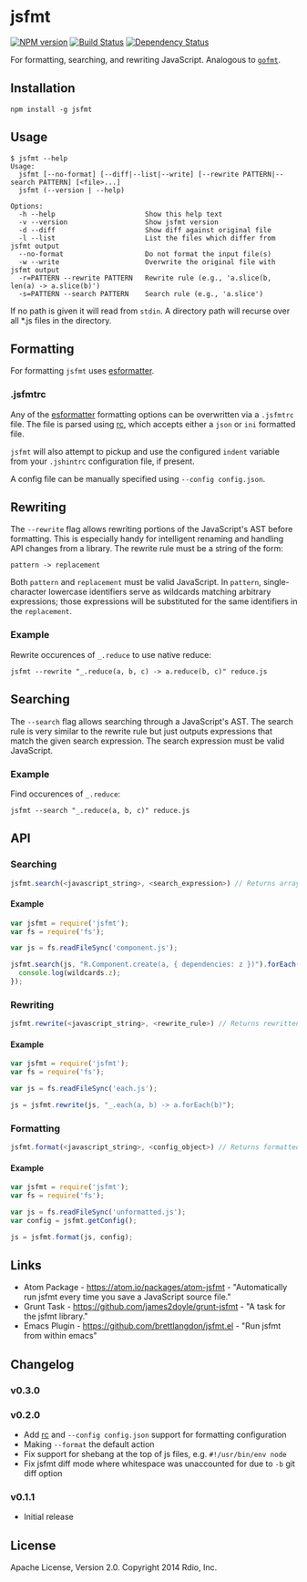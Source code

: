 jsfmt
===

[![NPM version](https://badge.fury.io/js/jsfmt.svg)](http://badge.fury.io/js/jsfmt)
[![Build Status](https://travis-ci.org/rdio/jsfmt.svg?branch=master)](https://travis-ci.org/rdio/jsfmt)
[![Dependency Status](https://david-dm.org/rdio/jsfmt.png)](https://david-dm.org/)

For formatting, searching, and rewriting JavaScript. Analogous to [`gofmt`](http://golang.org/cmd/gofmt/).

Installation
---

`npm install -g jsfmt`

Usage
---

```
$ jsfmt --help
Usage:
  jsfmt [--no-format] [--diff|--list|--write] [--rewrite PATTERN|--search PATTERN] [<file>...]
  jsfmt (--version | --help)

Options:
  -h --help                      Show this help text
  -v --version                   Show jsfmt version
  -d --diff                      Show diff against original file
  -l --list                      List the files which differ from jsfmt output
  --no-format                    Do not format the input file(s)
  -w --write                     Overwrite the original file with jsfmt output
  -r=PATTERN --rewrite PATTERN   Rewrite rule (e.g., 'a.slice(b, len(a) -> a.slice(b)')
  -s=PATTERN --search PATTERN    Search rule (e.g., 'a.slice')
```

If no path is given it will read from `stdin`. A directory path will recurse over all *.js files in the directory.

Formatting
---

For formatting `jsfmt` uses [esformatter](https://github.com/millermedeiros/esformatter).

### .jsfmtrc

Any of the [esformatter](https://github.com/millermedeiros/esformatter) formatting
options can be overwritten via a `.jsfmtrc` file. The file is parsed using
[rc](https://github.com/dominictarr/rc), which accepts either a `json` or `ini` formatted file.

`jsfmt` will also attempt to pickup and use the configured `indent`
variable from your `.jshintrc` configuration file, if present.

A config file can be manually specified using `--config config.json`.

Rewriting
---

The `--rewrite` flag allows rewriting portions of the JavaScript's AST before formatting. This is especially handy for intelligent renaming and handling API changes from a library. The rewrite rule must be a string of the form:

    pattern -> replacement

Both `pattern` and `replacement` must be valid JavaScript. In `pattern`, single-character lowercase identifiers serve as wildcards matching arbitrary expressions; those expressions will be substituted for the same identifiers in the `replacement`.

### Example

Rewrite occurences of `_.reduce` to use native reduce:

    jsfmt --rewrite "_.reduce(a, b, c) -> a.reduce(b, c)" reduce.js

Searching
---

The `--search` flag allows searching through a JavaScript's AST. The search rule is very similar to the rewrite rule but just outputs expressions that match the given search expression. The search expression must be valid JavaScript.

### Example

Find occurences of `_.reduce`:

    jsfmt --search "_.reduce(a, b, c)" reduce.js

API
---

### Searching

```javascript
jsfmt.search(<javascript_string>, <search_expression>) // Returns array of matches
```

#### Example

```javascript
var jsfmt = require('jsfmt');
var fs = require('fs');

var js = fs.readFileSync('component.js');

jsfmt.search(js, "R.Component.create(a, { dependencies: z })").forEach(function(matches, wildcards) {
  console.log(wildcards.z);
});
```

### Rewriting

```javascript
jsfmt.rewrite(<javascript_string>, <rewrite_rule>) // Returns rewritten JavaScript
```

#### Example

```javascript
var jsfmt = require('jsfmt');
var fs = require('fs');

var js = fs.readFileSync('each.js');

js = jsfmt.rewrite(js, "_.each(a, b) -> a.forEach(b)");
```

### Formatting

```javascript
jsfmt.format(<javascript_string>, <config_object>) // Returns formatted JavaScript
```

#### Example

```javascript
var jsfmt = require('jsfmt');
var fs = require('fs');

var js = fs.readFileSync('unformatted.js');
var config = jsfmt.getConfig();

js = jsfmt.format(js, config);
```

Links
---

- Atom Package - https://atom.io/packages/atom-jsfmt - "Automatically run jsfmt every time you save a JavaScript source file."
- Grunt Task - https://github.com/james2doyle/grunt-jsfmt - "A task for the jsfmt library."
- Emacs Plugin - https://github.com/brettlangdon/jsfmt.el - "Run jsfmt from within emacs"

Changelog
---

### v0.3.0

### v0.2.0

- Add [rc](https://github.com/dominictarr/rc) and `--config config.json` support for formatting configuration
- Making `--format` the default action
- Fix support for shebang at the top of js files, e.g. `#!/usr/bin/env node`
- Fix jsfmt diff mode where whitespace was unaccounted for due to `-b` git diff option

### v0.1.1

- Initial release

License
---
Apache License, Version 2.0. Copyright 2014 Rdio, Inc.
